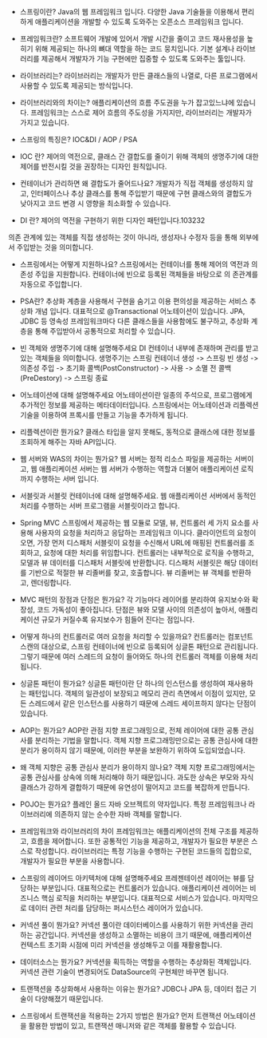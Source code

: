 - 스프링이란?
Java의 웹 프레임워크 입니다.
다양한 Java 기술들을 이용해서 편리하게 애플리케이션을 개발할 수 있도록 도와주는 오픈소스 프레임워크 입니다.

- 프레임워크란?
소프트웨어 개발에 있어서 개발 시간을 줄이고 코드 재사용성을 높히기 위해 제공되는 하나의 뼈대 역할을 하는 코드 뭉치입니다.
기본 설계나 라이브러리를 제공해서 개발자가 기능 구현에만 집중할 수 있도록 도와주는 툴입니다.

- 라이브러리는?
라이브러리는 개발자가 만든 클래스들의 나열로, 다른 프로그램에서 사용할 수 있도록 제공되는 방식입니다.

- 라이브러리와의 차이는?
애플리케이션의 흐름 주도권을 누가 잡고있느냐에 있습니다.
프레임워크는 스스로 제어 흐름의 주도성을 가지지만, 라이브러리는 개발자가 가지고 있습니다.

- 스프링의 특징은?
IOC&DI / AOP / PSA

- IOC 란?
제어의 역전으로, 클래스 간 결합도를 줄이기 위해
객체의 생명주기에 대한 제어를 반전시킬 것을 권장하는 디자인 원칙입니다.

- 컨테이너가 관리하면 왜 결합도가 줄어드나요?
개발자가 직접 객체를 생성하지 않고, 인터페이스나 추상 클래스를 통해 주입받기 때문에 구현 클래스와의 결합도가 낮아지고
코드 변경 시 영향을 최소화할 수 있습니다.

- DI 란?
제어의 역전을 구현하기 위한 디자인 패턴입니다.103232

의존 관계에 있는 객체를 직접 생성하는 것이 아니라, 생성자나 수정자 등을 통해 외부에서 주입받는 것을 의미합니다.

- 스프링에서는 어떻게 지원하나요?
스프링에서는 컨테이너를 통해 제어의 역전과 의존성 주입을 지원합니다.
컨테이너에 빈으로 등록된 객체들을 바탕으로 의 존관계를 자동으로 주입합니다.

- PSA란?
추상화 계층을 사용해서 구현을 숨기고 이용 편의성을 제공하는 서비스 추상화 개념 입니다.
대표적으로 @Transactional 어노테이션이 있습니다.
JPA, JDBC 등 영속성 프레임워크마다 다른 클래스들을 사용함에도 불구하고, 추상화 계층을 통해 주입받아서 공통적으로 처리할 수 있습니다.

- 빈 객체와 생명주기에 대해 설명해주세요
DI 컨테이너 내부에 존재하며 관리를 받고 있는 객체들을 의미합니다.
생명주기는 스프링 컨테이너 생성 -> 스프링 빈 생성 -> 의존성 주입 -> 초기화 콜백(PostConstructor) -> 사용 -> 소멸 전 콜백(PreDestory) -> 스프링 종료

- 어노테이션에 대해 설명해주세요
어노테이션이란 일종의 주석으로, 프로그램에게 추가적인 정보를 제공하는 메타데이터입니다.
스프링에서는 어노테이션과 리플렉션 기술을 이용하여 프록시를 만들고 기능을 추가하게 됩니다.

- 리플렉션이란 뭔가요?
클래스 타입을 알지 못해도, 동적으로 클래스에 대한 정보를 조회하게 해주는 자바 API입니다.

- 웹 서버와 WAS의 차이는 뭔가요?
웹 서버는 정적 리소스 파일을 제공하는 서버이고,
웹 애플리케이션 서버는 웹 서버가 수행하는 역할과 더불어 애플리케이션 로직까지 수행하는 서버 입니다.

- 서블릿과 서블릿 컨테이너에 대해 설명해주세요.
웹 애플리케이션 서버에서 동적인 처리를 수행하는 서버 프로그램을 서블릿이라고 합니다.

- Spring MVC
스프링에서 제공하는 웹 모듈로 모델, 뷰, 컨트롤러 세 가지 요소를 사용해 사용자의 요청을 처리하고 응답하는 프레임워크 이니다.
클라이언트의 요청이 오면,
가장 먼저 디스패처 서블릿이 요청을 수신해서 URL에 매핑된 컨트롤러를 조회하고, 요청에 대한 처리를 위임합니다.
컨트롤러는 내부적으로 로직을 수행하고, 모델과 뷰 데이터를 디스패처 서블릿에 반환합니다.
디스패처 서블릿은 해당 데이터를 기반으로 적절한 뷰 리졸버를 찾고, 호출합니다.
뷰 리졸버는 뷰 객체를 반환하고, 렌더링합니다.

- MVC 패턴의 장점과 단점은 뭔가요?
각 기능마다 레이어를 분리하여 유지보수와 확장성, 코드 가독성이 좋아집니다.
단점은 뷰와 모델 사이의 의존성이 높아서, 애플리케이션 규모가 커질수록 유지보수가 힘들어 진다는 점입니다.

- 어떻게 하나의 컨트롤러로 여러 요청을 처리할 수 있을까요?
컨트롤러는 컴포넌트 스캔의 대상으로, 스프링 컨테이너에 빈으로 등록되어 싱글톤 패턴으로 관리됩니다.
그렇기 때문에 여러 스레드의 요청이 들어와도 하나의 컨트롤러 객체를 이용해 처리됩니다.

- 싱글톤 패턴이 뭔가요?
싱글톤 패턴이란 단 하나의 인스턴스를 생성하여 재사용하는 패턴입니다.
객체의 일관성이 보장되고 메모리 관리 측면에서 이점이 있지만,
모든 스레드에서 같은 인스턴스를 사용하기 때문에 스레드 세이프하지 않다는 단점이 있습니다.

- AOP는 뭔가요?
AOP란 관점 지향 프로그래밍으로, 전체 레이어에 대한 공통 관심사를 분리하는 기법을 말합니다.
객체 지향 프로그래밍만으로는 공통 관심사에 대한 분리가 용이하지 않기 때문에,
이러한 부분을 보완하기 위하여 도입되었습니다.

- 왜 객체 지향은 공통 관심사 분리가 용이하지 않나요?
객체 지향 프로그래밍에서는 공통 관심사를 상속에 의해 처리해야 하기 때문입니다.
과도한 상속은 부모와 자식 클래스가 강하게 결합하기 때문에 유연성이 떨어지고 코드를 복잡하게 만듭니다.

- POJO는 뭔가요?
플레인 올드 자바 오브젝트의 약자입니다. 
특정 프레임워크나 라이브러리에 의존하지 않는 순수한 자바 객체를 말합니다.

- 프레임워크와 라이브러리의 차이
프레임워크는 애플리케이션의 전체 구조를 제공하고, 흐름을 제어합니다.
또한 공통적인 기능을 제공하고, 개발자가 필요한 부분은 스스로 작성합니다.
라이브러리는 특정 기능을 수행하는 구현된 코드들의 집합으로, 개발자가 필요한 부분을 사용합니다.

- 스프링의 레이어드 아키텍처에 대해 설명해주세요
프레젠테이션 레이어는 뷰를 담당하는 부분입니다. 대표적으로는 컨트롤러가 있습니다.
애플리케이션 레이어는 비즈니스 핵심 로직을 처리하는 부분입니다. 대표적으로 서비스가 있습니다.
마지막으로 데이터 관련 처리를 담당하는 퍼시스턴스 레이어가 있습니다.

- 커넥션 풀이 뭔가요?
커넥션 풀이란 데이터베이스를 사용하기 위한 커넥션을 관리하는 공간입니다.
커넥션을 생성하고 소멸하는 비용이 크기 때문에, 애플리케이션 컨텍스트 초기화 시점에 미리 커넥션을 생성해두고 이를 재활용합니다.

- 데이터소스는 뭔가요?
커넥션을 획득하는 역할을 수행하는 추상화된 객체입니다.
커넥션 관련 기술이 변경되어도 DataSource의 구현체만 바꾸면 됩니다.

- 트랜잭션을 추상화해서 사용하는 이유는 뭔가요?
JDBC나 JPA 등, 데이터 접근 기술이 다양해졌기 때문입니다.

- 스프링에서 트랜잭션을 적용하는 2가지 방법은 뭔가요?
먼저 트랜잭션 어노테이션을 활용한 방법이 있고, 트랜잭션 매니저와 같은 객체를 활용할 수 있습니다.